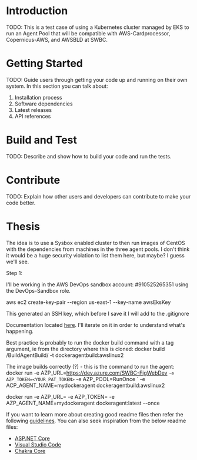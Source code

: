 # Introduction 
TODO: This is a test case of using a Kubernetes cluster managed by EKS to run an Agent Pool that will be compatible with AWS-Cardprocessor, Copernicus-AWS, and AWSBLD at SWBC.

# Getting Started
TODO: Guide users through getting your code up and running on their own system. In this section you can talk about:
1.	Installation process
2.	Software dependencies
3.	Latest releases
4.	API references

# Build and Test
TODO: Describe and show how to build your code and run the tests. 

# Contribute
TODO: Explain how other users and developers can contribute to make your code better. 

# Thesis

The idea is to use a Sysbox enabled cluster to then run images of CentOS with the dependencies from machines in the three agent pools. I don't think it would be a huge security violation to list them here, but maybe? I guess we'll see.

Step 1:

I'll be working in the AWS DevOps sandbox account: #910525265351 using the DevOps-Sandbox role. 

aws ec2 create-key-pair --region us-east-1 --key-name awsEksKey

This generated an SSH key, which before I save it I will add to the .gitignore

Documentation located [here](https://github.com/nestybox/sysbox/blob/master/docs/user-guide/install-k8s-distros.md#aws-elastic-kubernetes-service-eks). I'll iterate on it in order to understand what's happening.

Best practice is probably to run the docker build command with a tag argument, ie from the directory where this is cloned: docker build <pathway>/BuildAgentBuild/ -t dockeragentbuild:awslinux2

The image builds correctly (?) - this is the command to run the agent: docker run -e AZP_URL=https://dev.azure.com/SWBC-FigWebDev `
  -e AZP_TOKEN=<YOUR_PAT_TOKEN> `
  -e AZP_POOL=RunOnce `
  -e ACP_AGENT_NAME=mydockeragent
  dockeragentbuild:awslinux2

  docker run -e AZP_URL=<Azure DevOps instance> -e AZP_TOKEN=<PAT token> -e AZP_AGENT_NAME=mydockeragent dockeragent:latest --once

If you want to learn more about creating good readme files then refer the following [guidelines](https://docs.microsoft.com/en-us/azure/devops/repos/git/create-a-readme?view=azure-devops). You can also seek inspiration from the below readme files:
- [ASP.NET Core](https://github.com/aspnet/Home)
- [Visual Studio Code](https://github.com/Microsoft/vscode)
- [Chakra Core](https://github.com/Microsoft/ChakraCore)